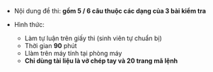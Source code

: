 * Nội dung đề thi: **gồm 5 / 6 câu thuộc các dạng của 3 bài kiểm tra**

* Hình thức:
  + Làm tự luận trên giấy thi (sinh viên tự chuẩn bị)
  + Thời gian **90** phút
  + Llàm trên máy tính tại phòng máy
  + **Chỉ dùng tài liệu là vở chép tay và 20 trang mã lệnh**
